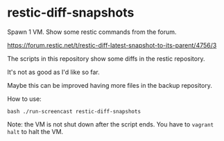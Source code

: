 restic-diff-snapshots
=====================

Spawn 1 VM. Show some restic commands from the forum.

https://forum.restic.net/t/restic-diff-latest-snapshot-to-its-parent/4756/3

The scripts in this repository show some diffs in the restic repository.

It's not as good as I'd like so far.

Maybe this can be improved having more files in the backup repository.


How to use:

```
bash ./run-screencast restic-diff-snapshots
```

Note: the VM is not shut down after the script ends.
You have to `vagrant halt` to halt the VM.
